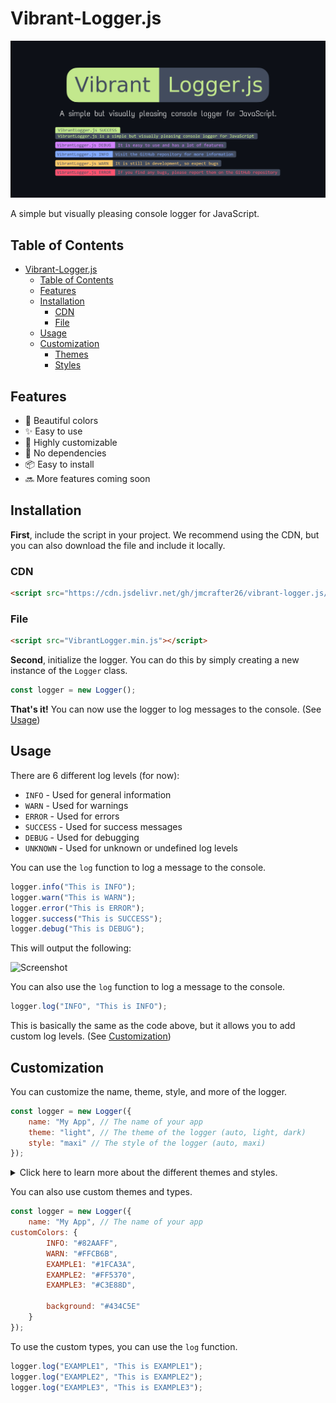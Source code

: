 # Vibrant-Logger.js

![Thumbnail](./images/Vibrant-Logger-thumbnail.png)

A simple but visually pleasing console logger for JavaScript.

## Table of Contents

- [Vibrant-Logger.js](#vibrant-loggerjs)
  - [Table of Contents](#table-of-contents)
  - [Features](#features)
  - [Installation](#installation)
    - [CDN](#cdn)
    - [File](#file)
  - [Usage](#usage)
  - [Customization](#customization)
    - [Themes](#themes)
    - [Styles](#styles)

## Features

- :art: Beautiful colors
- :sparkles: Easy to use
- :wrench: Highly customizable
- :tada: No dependencies
- :package: Easy to install
- :soon: More features coming soon

## Installation

**First**, include the script in your project. We recommend using the CDN, but you can also download the file and include it locally.

### CDN

```html
<script src="https://cdn.jsdelivr.net/gh/jmcrafter26/vibrant-logger.js/VibrantLogger.min.js"></script>
```

### File

```html
<script src="VibrantLogger.min.js"></script>
```

**Second**, initialize the logger. You can do this by simply creating a new instance of the `Logger` class.

```js
const logger = new Logger();
```
**That's it!** You can now use the logger to log messages to the console. (See [Usage](#usage))

## Usage

There are 6 different log levels (for now):

- `INFO` - Used for general information
- `WARN` - Used for warnings
- `ERROR` - Used for errors
- `SUCCESS` - Used for success messages
- `DEBUG` - Used for debugging
- `UNKNOWN` - Used for unknown or undefined log levels

You can use the `log` function to log a message to the console.

```js
logger.info("This is INFO");
logger.warn("This is WARN");
logger.error("This is ERROR");
logger.success("This is SUCCESS");
logger.debug("This is DEBUG");
```

This will output the following:

![Screenshot](./images/VibrantLogger-usage1.png)

You can also use the `log` function to log a message to the console.

```js
logger.log("INFO", "This is INFO");
```

This is basically the same as the code above, but it allows you to add custom log levels. (See [Customization](#customization))

## Customization

You can customize the name, theme, style, and more of the logger.

```js
const logger = new Logger({
    name: "My App", // The name of your app
    theme: "light", // The theme of the logger (auto, light, dark)
    style: "maxi" // The style of the logger (auto, maxi)
});
```

<details>
<summary>Click here to learn more about the different themes and styles.</summary>

### Themes

There are 3 different themes:

- `auto` - Automatically changes the theme based on the user's system theme. **(default)**
- `light` - Uses a light theme
- `dark` - Uses a dark theme

### Styles

There are 2 different styles:

- `auto` - Automatically changes the style based on the user's screen size. **(default)**
- `maxi` - Uses a large style

*I know, there aren't many options and some may be buggy. But please keep in mind that this is a side project and if you want to see more features, you can always contribute to the project.*

</details>

You can also use custom themes and types.

```js
const logger = new Logger({
    name: "My App", // The name of your app
customColors: {
        INFO: "#82AAFF",
        WARN: "#FFCB6B",
        EXAMPLE1: "#1FCA3A",
        EXAMPLE2: "#FF5370",
        EXAMPLE3: "#C3E88D",

        background: "#434C5E"
    }
});
```

To use the custom types, you can use the `log` function.

```js
logger.log("EXAMPLE1", "This is EXAMPLE1");
logger.log("EXAMPLE2", "This is EXAMPLE2");
logger.log("EXAMPLE3", "This is EXAMPLE3");
```

